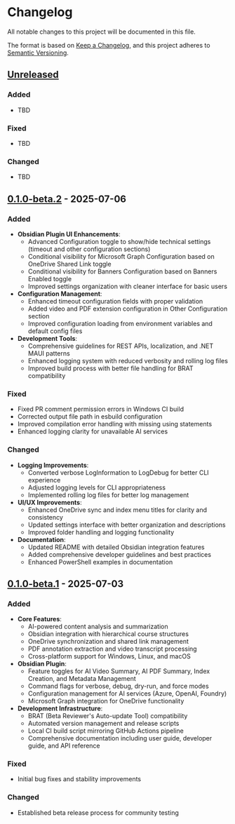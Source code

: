 # Changelog

All notable changes to this project will be documented in this file.

The format is based on [Keep a Changelog](https://keepachangelog.com/en/1.0.0/),
and this project adheres to [Semantic Versioning](https://semver.org/spec/v2.0.0.html).

## [Unreleased]

### Added

- TBD

### Fixed

- TBD

### Changed

- TBD

## [0.1.0-beta.2] - 2025-07-06

### Added

- **Obsidian Plugin UI Enhancements**:
  - Advanced Configuration toggle to show/hide technical settings (timeout and other configuration sections)
  - Conditional visibility for Microsoft Graph Configuration based on OneDrive Shared Link toggle
  - Conditional visibility for Banners Configuration based on Banners Enabled toggle
  - Improved settings organization with cleaner interface for basic users
- **Configuration Management**:
  - Enhanced timeout configuration fields with proper validation
  - Added video and PDF extension configuration in Other Configuration section
  - Improved configuration loading from environment variables and default config files
- **Development Tools**:
  - Comprehensive guidelines for REST APIs, localization, and .NET MAUI patterns
  - Enhanced logging system with reduced verbosity and rolling log files
  - Improved build process with better file handling for BRAT compatibility

### Fixed

- Fixed PR comment permission errors in Windows CI build
- Corrected output file path in esbuild configuration
- Improved compilation error handling with missing using statements
- Enhanced logging clarity for unavailable AI services

### Changed

- **Logging Improvements**:
  - Converted verbose LogInformation to LogDebug for better CLI experience
  - Adjusted logging levels for CLI appropriateness
  - Implemented rolling log files for better log management
- **UI/UX Improvements**:
  - Enhanced OneDrive sync and index menu titles for clarity and consistency
  - Updated settings interface with better organization and descriptions
  - Improved folder handling and logging functionality
- **Documentation**:
  - Updated README with detailed Obsidian integration features
  - Added comprehensive developer guidelines and best practices
  - Enhanced PowerShell examples in documentation

## [0.1.0-beta.1] - 2025-07-03

### Added

- **Core Features**:
  - AI-powered content analysis and summarization
  - Obsidian integration with hierarchical course structures
  - OneDrive synchronization and shared link management
  - PDF annotation extraction and video transcript processing
  - Cross-platform support for Windows, Linux, and macOS
- **Obsidian Plugin**:
  - Feature toggles for AI Video Summary, AI PDF Summary, Index Creation, and Metadata Management
  - Command flags for verbose, debug, dry-run, and force modes
  - Configuration management for AI services (Azure, OpenAI, Foundry)
  - Microsoft Graph integration for OneDrive functionality
- **Development Infrastructure**:
  - BRAT (Beta Reviewer's Auto-update Tool) compatibility
  - Automated version management and release scripts
  - Local CI build script mirroring GitHub Actions pipeline
  - Comprehensive documentation including user guide, developer guide, and API reference

### Fixed

- Initial bug fixes and stability improvements

### Changed

- Established beta release process for community testing

[Unreleased]: https://github.com/danielshue/notebook-automation/compare/v0.1.0-beta.2...HEAD
[0.1.0-beta.2]: https://github.com/danielshue/notebook-automation/compare/v0.1.0-beta.1...v0.1.0-beta.2
[0.1.0-beta.1]: https://github.com/danielshue/notebook-automation/releases/tag/v0.1.0-beta.1
